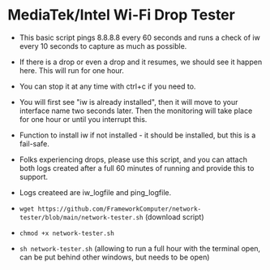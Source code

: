 # MediaTek/Intel Wi-Fi Drop Tester

- This basic script pings 8.8.8.8 every 60 seconds and runs a check of iw every 10 seconds to capture as much as possible.

- If there is a drop or even a drop and it resumes, we should see it happen here. This will run for one hour.

- You can stop it at any time with ctrl+c if you need to.

- You will first see "iw is already installed", then it will move to your interface name two seconds later. Then the monitoring will take place for one hour or until you interrupt this.

- Function to install iw if not installed - it should be installed, but this is a fail-safe.

- Folks experiencing drops, please use this script, and you can attach both logs created after a full 60 minutes of running and provide this to support. 

- Logs createed are iw_logfile and ping_logfile.

- `wget https://github.com/FrameworkComputer/network-tester/blob/main/network-tester.sh` (download script)

- `chmod +x network-tester.sh`

- `sh network-tester.sh` (allowing to run a full hour with the terminal open, can be put behind other windows, but needs to be open)
